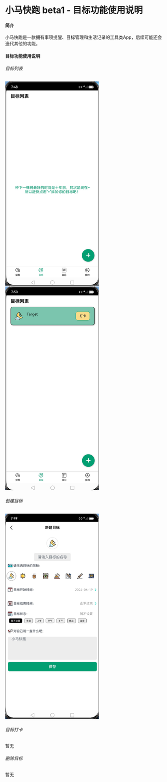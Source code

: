 # 小马快跑 beta1 - 目标功能使用说明

#### 简介

小马快跑是一款拥有事项提醒、目标管理和生活记录的工具类App，后续可能还会迭代其他的功能。

#### 目标功能使用说明

###### 目标列表

<img src="img/target/目标列表.jpg" alt="目标列表" width="300"/><img src="img/target/目标列表-数据展示.jpg" alt="目标列表-数据展示" width="300"/>

###### 创建目标

<img src="img/target/新建目标.jpg" alt="新建目标" width="300"/>

###### 目标打卡

暂无

###### 删除目标

暂无